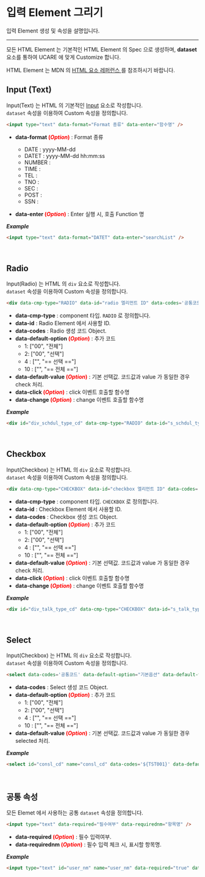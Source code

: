 # 입력 Element 그리기
입력 Element 생성 및 속성을 설명입니다.  

---
모든 HTML Element 는 기본적인 HTML Element 의 Spec 으로 생성하며, **dataset** 요소를 통하여 UCARE 에 맞게 Customize 합니다.

HTML Element 는 MDN 의 [HTML 요소 레퍼런스
](https://developer.mozilla.org/ko/docs/Web/HTML/Element) 를 참조하시기 바랍니다.


## Input (Text)

Input(Text) 는 HTML 의 기본적인 [Input](https://developer.mozilla.org/ko/docs/Web/HTML/Element/Input) 요소로 작성합니다.<br/>
`dataset` 속성을 이용하여 Custom 속성을 정의합니다. 

```html
<input type="text" data-format="Format 종류" data-enter="함수명" />
```
  - **data-format <span style="color:red;">(_Option_)</span>** : Format 종류
    - DATE : yyyy-MM-dd
    - DATET : yyyy-MM-dd hh:mm:ss
    - NUMBER :
    - TIME :
    - TEL :
    - TNO :
    - SEC :
    - POST :
    - SSN :

  - **data-enter <span style="color:red;">(_Option_)</span>** : Enter 실행 시, 호출 Function 명

***Example***

```html
<input type="text" data-format="DATET" data-enter="searchList" />
```
<br />


## Radio

Input(Radio) 는 HTML 의 `div` 요소로 작성합니다.<br/>
`dataset` 속성을 이용하여 Custom 속성을 정의합니다. 

```html
<div data-cmp-type="RADIO" data-id="radio 엘리먼트 ID" data-codes='공통코드' data-default-option="기본옵션" data-default-value="기본값" data-click="click 이벤트 함수명" data-change="change 이벤트 함수명"></div>
```
  - **data-cmp-type** : component 타입. `RADIO` 로 정의합니다.
  - **data-id** : Radio Element 에서 사용할 ID.
  - **data-codes** : Radio 생성 코드 Object.
  - **data-default-option <span style="color:red;">(_Option_)</span>** : 추가 코드
    - 1: ["00", "전체"]
    - 2: ["00", "선택"]
    - 4 : ["", "== 선택 =="]
    - 10 : ["", "== 전체 =="]
  - **data-default-value <span style="color:red;">(_Option_)</span>** : 기본 선택값. 코드값과 value 가 동일한 경우 check 처리.
  - **data-click <span style="color:red;">(_Option_)</span>** : click 이벤트 호출할 함수명
  - **data-change <span style="color:red;">(_Option_)</span>** : change 이벤트 호출할 함수명

***Example***

```html
<div id="div_schdul_type_cd" data-cmp-type="RADIO" data-id="s_schdul_type_cd" data-codes='${TST002}' data-default-option="1" data-click="setData" data-change="setValid"></div>
```
<br />

## Checkbox

Input(Checkbox) 는 HTML 의 `div` 요소로 작성합니다.<br/>
`dataset` 속성을 이용하여 Custom 속성을 정의합니다. 

```html
<div data-cmp-type="CHECKBOX" data-id="checkbox 엘리먼트 ID" data-codes='공통코드' data-default-option="기본옵션" data-default-value="기본값" data-click="click 이벤트 함수명" data-change="change 이벤트 함수명"></div>
```
  - **data-cmp-type** : component 타입. `CHECKBOX` 로 정의합니다.
  - **data-id** : Checkbox Element 에서 사용할 ID.
  - **data-codes** : Checkbox 생성 코드 Object.
  - **data-default-option <span style="color:red;">(_Option_)</span>** : 추가 코드
    - 1: ["00", "전체"]
    - 2: ["00", "선택"]
    - 4 : ["", "== 선택 =="]
    - 10 : ["", "== 전체 =="]
  - **data-default-value <span style="color:red;">(_Option_)</span>** : 기본 선택값. 코드값과 value 가 동일한 경우 check 처리.
  - **data-click <span style="color:red;">(_Option_)</span>** : click 이벤트 호출할 함수명
  - **data-change <span style="color:red;">(_Option_)</span>** : change 이벤트 호출할 함수명

***Example***

```html
<div id="div_talk_type_cd" data-cmp-type="CHECKBOX" data-id="s_talk_type_cd" data-codes='${TST001}' data-default-option="1" data-click="setData" data-change="setValid"></div>
```
<br />

## Select

Input(Checkbox) 는 HTML 의 `div` 요소로 작성합니다.<br/>
`dataset` 속성을 이용하여 Custom 속성을 정의합니다. 

```html
<select data-codes='공통코드' data-default-option="기본옵션" data-default-value="기본값"></select>
```
  - **data-codes** : Select 생성 코드 Object.
  - **data-default-option <span style="color:red;">(_Option_)</span>** : 추가 코드
    - 1: ["00", "전체"]
    - 2: ["00", "선택"]
    - 4 : ["", "== 선택 =="]
    - 10 : ["", "== 전체 =="]
  - **data-default-value <span style="color:red;">(_Option_)</span>** : 기본 선택값. 코드값과 value 가 동일한 경우 selected 처리.

***Example***

```html
<select id="consl_cd" name="consl_cd" data-codes='${TST001}' data-default-option="4" style="width:170px;" onchange="setConslCdData(this)"></select>
```
<br />

## 공통 속성

모든 Elemet 에서 사용하는 공통 `dataset` 속성을 정의합니다. 

```html
<input type="text" data-required="필수여부" data-requirednm="항목명" />
```
  - **data-required <span style="color:red;">(_Option_)</span>** : 필수 입력여부.
  - **data-requirednm <span style="color:red;">(_Option_)</span>** : 필수 입력 체크 시, 표시할 항목명.

***Example***

```html
<input type="text" id="user_nm" name="user_nm" data-required="true" data-requirednm="사용자명" />
```
<br />